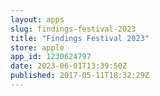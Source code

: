 ```yaml
---
layout: apps
slug: findings-festival-2023
title: "Findings Festival 2023"
store: apple
app_id: 1230624797
date: 2023-06-01T13:39:50Z
published: 2017-05-11T18:32:29Z
---
```

